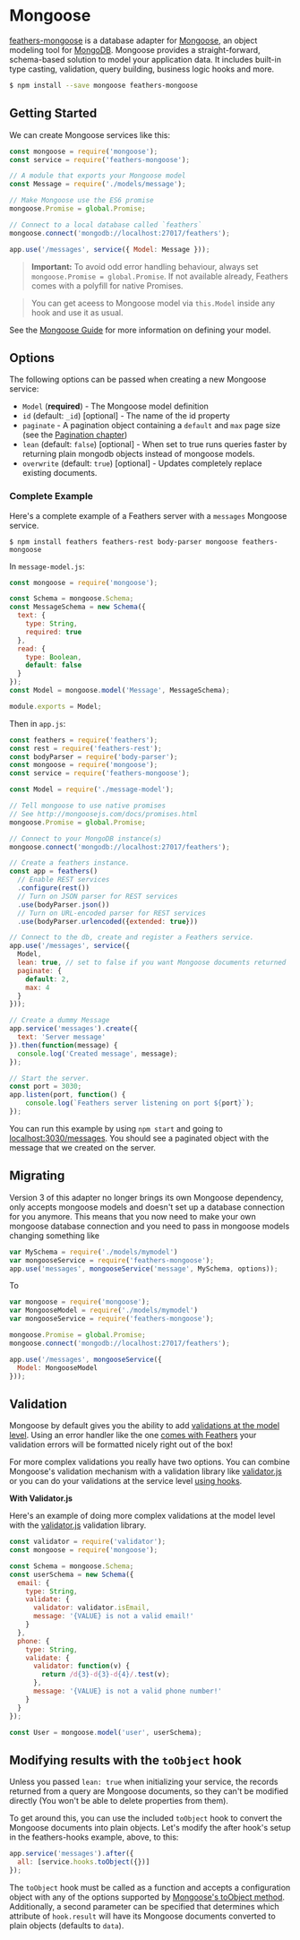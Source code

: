 # Mongoose

[feathers-mongoose](https://github.com/feathersjs/feathers-mongoose) is a database adapter for [Mongoose](http://mongoosejs.com/), an object modeling tool for [MongoDB](https://www.mongodb.org/). Mongoose provides a straight-forward, schema-based solution to model your application data. It includes built-in type casting, validation, query building, business logic hooks and more.

```bash
$ npm install --save mongoose feathers-mongoose
```

## Getting Started

We can create Mongoose services like this:

```js
const mongoose = require('mongoose');
const service = require('feathers-mongoose');

// A module that exports your Mongoose model
const Message = require('./models/message');

// Make Mongoose use the ES6 promise
mongoose.Promise = global.Promise;

// Connect to a local database called `feathers`
mongoose.connect('mongodb://localhost:27017/feathers');

app.use('/messages', service({ Model: Message }));
```

> __Important:__ To avoid odd error handling behaviour, always set `mongoose.Promise = global.Promise`. If not available already, Feathers comes with a polyfill for native Promises.

> You can get aceess to Mongoose model via `this.Model` inside any hook and use it as usual.

See the [Mongoose Guide](http://mongoosejs.com/docs/guide.html) for more information on defining your model.

## Options

The following options can be passed when creating a new Mongoose service:

- `Model` (**required**) - The Mongoose model definition
- `id` (default: `_id`) [optional] - The name of the id property
- `paginate` - A pagination object containing a `default` and `max` page size (see the [Pagination chapter](databases/pagination.md))
- `lean` (default: `false`) [optional] - When set to true runs queries faster by returning plain mongodb objects instead of mongoose models.
- `overwrite` (default: `true`) [optional] - Updates completely replace existing documents.

### Complete Example

Here's a complete example of a Feathers server with a `messages` Mongoose service.

```
$ npm install feathers feathers-rest body-parser mongoose feathers-mongoose
```

In `message-model.js`:

```js
const mongoose = require('mongoose');

const Schema = mongoose.Schema;
const MessageSchema = new Schema({
  text: {
    type: String,
    required: true
  },
  read: {
    type: Boolean,
    default: false
  }
});
const Model = mongoose.model('Message', MessageSchema);

module.exports = Model;
```

Then in `app.js`:

```js
const feathers = require('feathers');
const rest = require('feathers-rest');
const bodyParser = require('body-parser');
const mongoose = require('mongoose');
const service = require('feathers-mongoose');

const Model = require('./message-model');

// Tell mongoose to use native promises
// See http://mongoosejs.com/docs/promises.html
mongoose.Promise = global.Promise;

// Connect to your MongoDB instance(s)
mongoose.connect('mongodb://localhost:27017/feathers');

// Create a feathers instance.
const app = feathers()
  // Enable REST services
  .configure(rest())
  // Turn on JSON parser for REST services
  .use(bodyParser.json())
  // Turn on URL-encoded parser for REST services
  .use(bodyParser.urlencoded({extended: true}))

// Connect to the db, create and register a Feathers service.
app.use('/messages', service({
  Model,
  lean: true, // set to false if you want Mongoose documents returned
  paginate: {
    default: 2,
    max: 4
  }
}));

// Create a dummy Message
app.service('messages').create({
  text: 'Server message'
}).then(function(message) {
  console.log('Created message', message);
});

// Start the server.
const port = 3030;
app.listen(port, function() {
    console.log(`Feathers server listening on port ${port}`);
});
```

You can run this example by using `npm start` and going to [localhost:3030/messages](http://localhost:3030/messages). You should see a paginated object with the message that we created on the server.

## Migrating

Version 3 of this adapter no longer brings its own Mongoose dependency, only accepts mongoose models and doesn't set up a database connection for you anymore. This means that you now need to make your own mongoose database connection and you need to pass in mongoose models changing something like

```js
var MySchema = require('./models/mymodel')
var mongooseService = require('feathers-mongoose');
app.use('messages', mongooseService('message', MySchema, options));
```

To

```js
var mongoose = require('mongoose');
var MongooseModel = require('./models/mymodel')
var mongooseService = require('feathers-mongoose');

mongoose.Promise = global.Promise;
mongoose.connect('mongodb://localhost:27017/feathers');

app.use('/messages', mongooseService({
  Model: MongooseModel
}));
```

## Validation

Mongoose by default gives you the ability to add [validations at the model level](http://mongoosejs.com/docs/validation.html). Using an error handler like the one [comes with Feathers](https://github.com/feathersjs/feathers-errors/blob/master/src/error-handler.js) your validation errors will be formatted nicely right out of the box!

For more complex validations you really have two options. You can combine Mongoose's validation mechanism with a validation library like [validator.js](https://github.com/chriso/validator.js) or you can do your validations at the service level [using hooks](http://docs.feathersjs.com/hooks/examples.html#validation).

__With Validator.js__

Here's an example of doing more complex validations at the model level with the [validator.js](https://github.com/chriso/validator.js)  validation library.

```js
const validator = require('validator');
const mongoose = require('mongoose');

const Schema = mongoose.Schema;
const userSchema = new Schema({
  email: {
    type: String,
    validate: {
      validator: validator.isEmail,
      message: '{VALUE} is not a valid email!'
    }
  },
  phone: {
    type: String,
    validate: {
      validator: function(v) {
        return /d{3}-d{3}-d{4}/.test(v);
      },
      message: '{VALUE} is not a valid phone number!'
    }
  }
});

const User = mongoose.model('user', userSchema);
```

## Modifying results with the `toObject` hook

Unless you passed `lean: true` when initializing your service, the records returned from a query are Mongoose documents, so they can't be modified directly (You won't be able to delete properties from them).

To get around this, you can use the included `toObject` hook to convert the Mongoose documents into plain objects.  Let's modify the after hook's setup in the feathers-hooks example, above, to this:

```js
app.service('messages').after({
  all: [service.hooks.toObject({})]
});
```

The `toObject` hook must be called as a function and accepts a configuration object with any of the options supported by [Mongoose's toObject method](http://mongoosejs.com/docs/api.html#document_Document-toObject). Additionally, a second parameter can be specified that determines which attribute of `hook.result` will have its Mongoose documents converted to plain objects (defaults to `data`).

